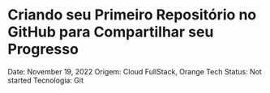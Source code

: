 # Criando seu Primeiro Repositório no GitHub para Compartilhar seu Progresso

Date: November 19, 2022
Origem: Cloud FullStack, Orange Tech
Status: Not started
Tecnologia: Git
